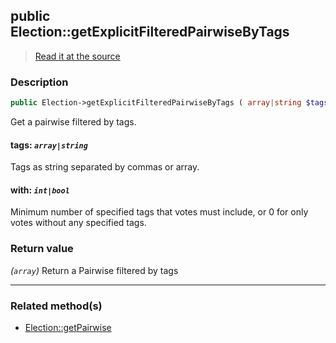 ## public Election::getExplicitFilteredPairwiseByTags

> [Read it at the source](https://github.com/julien-boudry/Condorcet/blob/master/src/ElectionProcess/ResultsProcess.php#L244)

### Description    

```php
public Election->getExplicitFilteredPairwiseByTags ( array|string $tags [, int|bool $with = 1] ): array
```

Get a pairwise filtered by tags.
    

#### **tags:** *`array|string`*   
Tags as string separated by commas or array.    


#### **with:** *`int|bool`*   
Minimum number of specified tags that votes must include, or 0 for only votes without any specified tags.    


### Return value   

*(`array`)* Return a Pairwise filtered by tags


---------------------------------------

### Related method(s)      

* [Election::getPairwise](/Docs/ApiReferences/Election%20Class/Election--getPairwise.md)    
